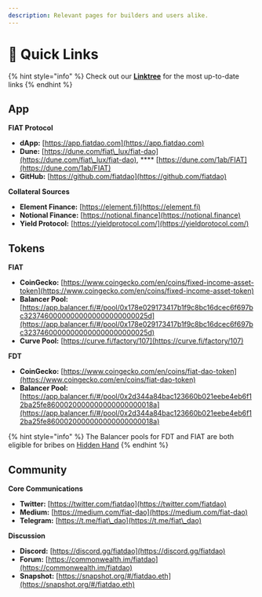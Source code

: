 ```yaml
---
description: Relevant pages for builders and users alike.
---
```


# 🔗 Quick Links

{% hint style="info" %}
Check out our [**Linktree**](https://linktr.ee/fiatdao) for the most up-to-date links
{% endhint %}

## App

**FIAT Protocol**

* **dApp:** [https://app.fiatdao.com](https://app.fiatdao.com)
* **Dune:** [https://dune.com/fiat\_lux/fiat-dao](https://dune.com/fiat\_lux/fiat-dao), **** [https://dune.com/1ab/FIAT](https://dune.com/1ab/FIAT)
* **GitHub:** [https://github.com/fiatdao](https://github.com/fiatdao)

**Collateral Sources**

* **Element Finance:** [https://element.fi](https://element.fi)
* **Notional Finance:** [https://notional.finance](https://notional.finance)
* **Yield Protocol:** [https://yieldprotocol.com/](https://yieldprotocol.com/)

## Tokens

**FIAT**

* **CoinGecko:** [https://www.coingecko.com/en/coins/fixed-income-asset-token](https://www.coingecko.com/en/coins/fixed-income-asset-token)
* **Balancer Pool:** [https://app.balancer.fi/#/pool/0x178e029173417b1f9c8bc16dcec6f697bc32374600000000000000000000025d](https://app.balancer.fi/#/pool/0x178e029173417b1f9c8bc16dcec6f697bc32374600000000000000000000025d)
* **Curve Pool:** [https://curve.fi/factory/107](https://curve.fi/factory/107)

**FDT**

* **CoinGecko:** [https://www.coingecko.com/en/coins/fiat-dao-token](https://www.coingecko.com/en/coins/fiat-dao-token)
* **Balancer Pool:** [https://app.balancer.fi/#/pool/0x2d344a84bac123660b021eebe4eb6f12ba25fe8600020000000000000000018a](https://app.balancer.fi/#/pool/0x2d344a84bac123660b021eebe4eb6f12ba25fe8600020000000000000000018a)

{% hint style="info" %}
The Balancer pools for FDT and FIAT are both eligible for bribes on [Hidden Hand](https://hiddenhand.finance)
{% endhint %}

## Community

**Core Communications**

* **Twitter:** [https://twitter.com/fiatdao](https://twitter.com/fiatdao)
* **Medium:** [https://medium.com/fiat-dao](https://medium.com/fiat-dao)
* **Telegram:** [https://t.me/fiat\_dao](https://t.me/fiat\_dao)

**Discussion**

* **Discord:** [https://discord.gg/fiatdao](https://discord.gg/fiatdao)
* **Forum:** [https://commonwealth.im/fiatdao](https://commonwealth.im/fiatdao)
* **Snapshot:** [https://snapshot.org/#/fiatdao.eth](https://snapshot.org/#/fiatdao.eth)
